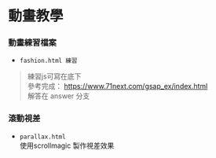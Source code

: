 # 動畫教學


### 動畫練習檔案

- `fashion.html 練習` <br>

>練習js可寫在底下 <br>
>參考完成： https://www.71next.com/gsap_ex/index.html <br>
>解答在 answer 分支 <br>



### 滾動視差

- `parallax.html` <br>
使用scrollmagic 製作視差效果 <br>

